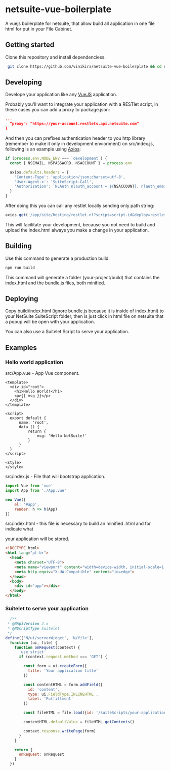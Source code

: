 # netsuite-vue-boilerplate
A vuejs boilerplate for netsuite, that allow build all application in one file html for put in your File Cabinet. 
## Getting started
Clone this repository and install dependenciess.
```sh
 git clone https://github.com/vinikira/netsuite-vue-boilerplate && cd netsuite-vue-boilerplate && npm install
```
## Developing
Develope your application like any [VueJS](https://github.com/vuejs/vue) application.

Probably you'll want to integrate your application with a RESTlet script, in these cases you can add a proxy to package.json:
```json
...
  "proxy": "https://your-account.restlets.api.netsuite.com"
}
```
And then you can prefixes authentication header to you http library (remember to make it only in development envioriment) on src/index.js, following is an example using [Axios](https://github.com/axios/axios):

```javascript
if (process.env.NODE_ENV === `development`) {
  const { NSEMAIL, NSPASSWORD, NSACCOUNT } = process.env

  axios.defaults.headers = {
    'Content-Type': 'application/json;charset=utf-8',
    'User-Agent-x': 'SuiteScript-Call',
    'Authorization': `NLAuth nlauth_account = ${NSACCOUNT}, nlauth_email = ${NSACCOUNT}, nlauth_signature = ${NSPASSWORD}`
  }
}
```

After doing this you can call any restlet locally sending only path string:

```javascript
axios.get('/app/site/hosting/restlet.nl?script=script-id&deploy=restlet-deploy') 
```

This will facilitate your development, because you not need to build and upload the index.html always you make a change in your application.

## Building
Use this command to generate a production build:
```sh
npm run build
```
This command will generate a folder (your-project/build) that contains the index.html and the bundle.js files, both minified.

## Deploying
Copy build/index.html (ignore bundle.js because it is inside of index.html) to your NetSuite SuiteScript folder, then is just click in html file on netsuite that a popup will be open with your application.  

You can also use a Suitelet Script to serve your application.
## Examples
### Hello world application
src/App.vue - App Vue component.
```vue
<template>
  <div id="root">
    <h1>Hello World!</h1>
    <p>{{ msg }}</p>
  </div>
</template>

<script>
  export default {
      name: 'root',
      data () {
          return {
              msg: 'Hello NetSuite!'
          }
      }
  }
</script>

<style>
</style>
```
src/index.js - File that will bootstrap application.
```javascript
import Vue from 'vue'
import App from './App.vue'

new Vue({
    el: '#app',
    render: h => h(App)
})
```
src/index.html - this file is necessary to build an minified .html and for indicate what <div> your application will be stored.
```html
<!DOCTYPE html>
<html lang="pt-br">
  <head>
    <meta charset="UTF-8">
    <meta name="viewport" content="width=device-width, initial-scale=1.0">
    <meta http-equiv="X-UA-Compatible" content="ie=edge">
  </head>
  <body>
    <div id="app"></div>
  </body>
</html>
```
### Suitelet to serve your application
```javascript
  /**
 * @NApiVersion 2.x
 * @NScriptType Suitelet
 */
define(['N/ui/serverWidget', 'N/file'],
  function (ui, file) {
    function onRequest(context) {
      'use strict'
      if (context.request.method === 'GET') {

        const form = ui.createForm({
          title: 'Your application title'
        })

        const contentHTML = form.addField({
          id: 'content',
          type: ui.FieldType.INLINEHTML ,
          label: 'Fulfillment'
        })

        const fileHTML = file.load({id: '/SuiteScripts/your-application/index.html'})

        contentHTML.defaultValue = fileHTML.getContents()

        context.response.writePage(form)
      }
    }

    return {
      onRequest: onRequest
    }
  })
```
